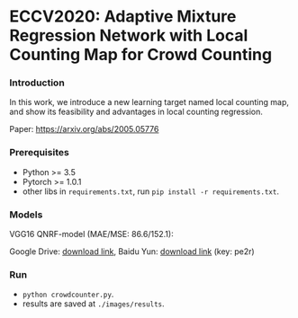 # ECCV2020: Adaptive Mixture Regression Network with Local Counting Map for Crowd Counting


### Introduction

In this work, we introduce a new learning target named local counting map, and
show its feasibility and advantages in local counting regression. 

Paper: https://arxiv.org/abs/2005.05776


### Prerequisites
  - Python >= 3.5
  - Pytorch >= 1.0.1
  - other libs in ```requirements.txt```, run ```pip install -r requirements.txt```.

### Models
VGG16
QNRF-model (MAE/MSE: 86.6/152.1):

Google Drive: [download link](https://drive.google.com/open?id=1btZa7ltAwqQe0CDa41P67EtTdY0iJOfh),
Baidu Yun: [download link](https://pan.baidu.com/s/1humECw3oz4xRbWy5CaakZQ) (key: pe2r) 

### Run
- ```python crowdcounter.py```.
- results are saved at ```./images/results```.

